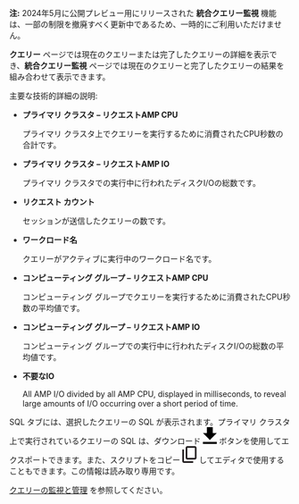 **注:** 2024年5月に公開プレビュー用にリリースされた **統合クエリー監視** 機能は、一部の制限を撤廃すべく更新中であるため、一時的にご利用いただけません。

**クエリー** ページでは現在のクエリーまたは完了したクエリーの詳細を表示でき、**統合クエリー監視** ページでは現在のクエリーと完了したクエリーの結果を組み合わせて表示できます。

主要な技術的詳細の説明:

-   **プライマリ クラスタ – リクエストAMP CPU**

    プライマリ クラスタ上でクエリーを実行するために消費されたCPU秒数の合計です。

-   **プライマリ クラスタ – リクエストAMP IO**

    プライマリ クラスタでの実行中に行われたディスクI/Oの総数です。

-   **リクエスト カウント**

    セッションが送信したクエリーの数です。

-   **ワークロード名**

    クエリーがアクティブに実行中のワークロード名です。

-   **コンピューティング グループ – リクエストAMP CPU**

    コンピューティング グループでクエリーを実行するために消費されたCPU秒数の平均値です。

-   **コンピューティング グループ – リクエストAMP IO**

    コンピューティング グループでの実行中に行われたディスクI/Oの総数の平均値です。

-   **不要なIO**

    All AMP I/O divided by all AMP CPU, displayed in milliseconds, to reveal large amounts of I/O occurring over a short period of time.

SQL タブには、選択したクエリーの SQL が表示されます。プライマリ クラスタ上で実行されているクエリーの SQL は、ダウンロード ![Download icon](Images/qie1590719586762.svg) ボタンを使用してエクスポートできます。また、スクリプトをコピー ![Copy icon](Images/age1724955764928.svg) してエディタで使用することもできます。この情報は読み取り専用です。

[クエリーの監視と管理](https://docs.teradata.com/access/sources/dita/topic?dita:topicPath=jno1704723425644.dita&utm_source=console&utm_medium=iph) を参照してください。
